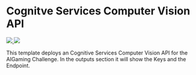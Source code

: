 # Cognitve Services Computer Vision API

<a href="https://portal.azure.com/#create/Microsoft.Template/uri/https://github.com/leestott/Aigaming/blob/master/azuredeploy.json" target="_blank">
<img src="https://github.com/leestott/Aigaming/blob/master/Images/deploytoazure.png"/>
</a>
<a href="http://armviz.io/#/?load=https://github.com/leestott/Aigaming/blob/master/azuredeploy.json" target="_blank">
<img src="https://github.com/leestott/Aigaming/blob/master/Images/visualizebutton.png"/>
</a>

This template deploys an Cognitive Services Computer Vision API for the AIGaming Challenge.
In the outputs section it will show the Keys and the Endpoint.